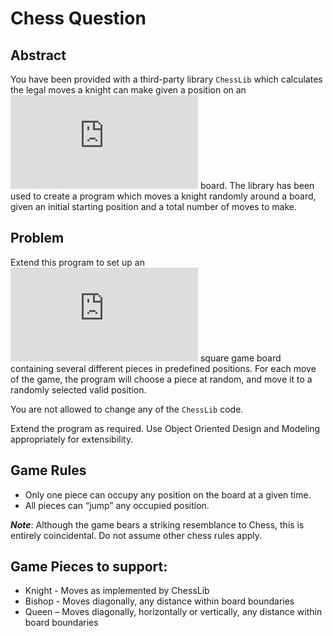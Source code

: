 # Chess Question

## Abstract
You have been provided with a third-party library `ChessLib` which calculates the legal moves a knight can make given a position on an ![8\times8](https://latex.codecogs.com/svg.latex?8%5Ctimes8) board. The library has been used to create a program which moves a knight randomly around a board, given an initial starting position and a total number of moves to make.

## Problem
Extend this program to set up an ![8\times8](https://latex.codecogs.com/svg.latex?8%5Ctimes8) square game board containing several different pieces in predefined positions.
For each move of the game, the program will choose a piece at random, and move it to a randomly selected valid position.

You are not allowed to change any of the `ChessLib` code.
 
Extend the program as required. 
Use Object Oriented Design and Modeling appropriately for extensibility.

## Game Rules
* Only one piece can occupy any position on the board at a given time.
* All pieces can “jump” any occupied position.

*__Note__*: Although the game bears a striking resemblance to Chess, this is entirely coincidental. Do not assume other chess rules apply.

## Game Pieces to support:
* Knight - Moves as implemented by ChessLib
* Bishop - Moves diagonally, any distance within board boundaries
* Queen – Moves diagonally, horizontally or vertically, any distance within board boundaries



